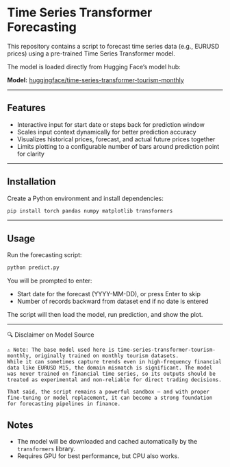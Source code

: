 # Time Series Transformer Forecasting

This repository contains a script to forecast time series data (e.g., EURUSD prices) using a pre-trained Time Series Transformer model.

The model is loaded directly from Hugging Face’s model hub:

**Model:** [huggingface/time-series-transformer-tourism-monthly](https://huggingface.co/huggingface/time-series-transformer-tourism-monthly)

---

## Features

* Interactive input for start date or steps back for prediction window
* Scales input context dynamically for better prediction accuracy
* Visualizes historical prices, forecast, and actual future prices together
* Limits plotting to a configurable number of bars around prediction point for clarity

---

## Installation

Create a Python environment and install dependencies:

```bash
pip install torch pandas numpy matplotlib transformers
```

---

## Usage

Run the forecasting script:

```bash
python predict.py
```

You will be prompted to enter:

* Start date for the forecast (YYYY-MM-DD), or press Enter to skip
* Number of records backward from dataset end if no date is entered

The script will then load the model, run prediction, and show the plot.

---
🔍 Disclaimer on Model Source

    ⚠️ Note: The base model used here is time-series-transformer-tourism-monthly, originally trained on monthly tourism datasets.
    While it can sometimes capture trends even in high-frequency financial data like EURUSD M15, the domain mismatch is significant. The model was never trained on financial time series, so its outputs should be treated as experimental and non-reliable for direct trading decisions.

    That said, the script remains a powerful sandbox — and with proper fine-tuning or model replacement, it can become a strong foundation for forecasting pipelines in finance.

## Notes

* The model will be downloaded and cached automatically by the `transformers` library.
* Requires GPU for best performance, but CPU also works.
